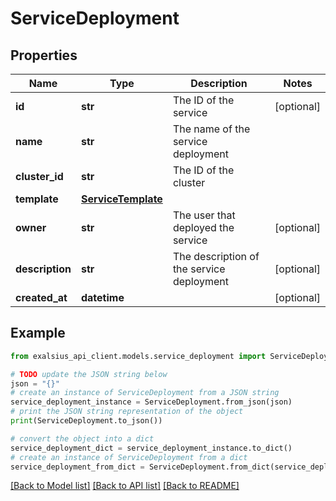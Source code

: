 # ServiceDeployment


## Properties

Name | Type | Description | Notes
------------ | ------------- | ------------- | -------------
**id** | **str** | The ID of the service | [optional] 
**name** | **str** | The name of the service deployment | 
**cluster_id** | **str** | The ID of the cluster | 
**template** | [**ServiceTemplate**](ServiceTemplate.md) |  | 
**owner** | **str** | The user that deployed the service | [optional] 
**description** | **str** | The description of the service deployment | [optional] 
**created_at** | **datetime** |  | [optional] 

## Example

```python
from exalsius_api_client.models.service_deployment import ServiceDeployment

# TODO update the JSON string below
json = "{}"
# create an instance of ServiceDeployment from a JSON string
service_deployment_instance = ServiceDeployment.from_json(json)
# print the JSON string representation of the object
print(ServiceDeployment.to_json())

# convert the object into a dict
service_deployment_dict = service_deployment_instance.to_dict()
# create an instance of ServiceDeployment from a dict
service_deployment_from_dict = ServiceDeployment.from_dict(service_deployment_dict)
```
[[Back to Model list]](../README.md#documentation-for-models) [[Back to API list]](../README.md#documentation-for-api-endpoints) [[Back to README]](../README.md)


